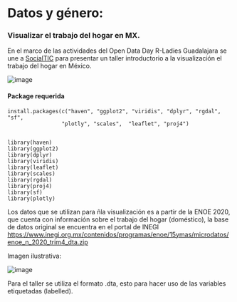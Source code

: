 # Datos y género:
### Visualizar el trabajo del hogar en MX.

 
En el marco de las actividades del Open Data Day R-Ladies Guadalajara se une a [SocialTIC](https://socialtic.org/) para presentar un taller introductorio a la visualización el trabajo del hogar en México.


![image](https://pbs.twimg.com/media/EvpyzbwVgAMfYiy?format=jpg&name=4096x4096)


#### Package requerida
```
install.packages(c("haven", "ggplot2", "viridis", "dplyr", "rgdal", "sf",
                 "plotly", "scales",  "leaflet", "proj4")


library(haven)
library(ggplot2)
library(dplyr)
library(viridis)
library(leaflet)
library(scales)
library(rgdal)
library(proj4)
library(sf) 
library(plotly)

```
Los datos que se utilizan para ñla visualización es a partir de la ENOE 2020, que cuenta con información sobre el trabajo del hogar (doméstico), la base de datos original se encuentra en el portal de INEGI https://www.inegi.org.mx/contenidos/programas/enoe/15ymas/microdatos/enoe_n_2020_trim4_dta.zip

Imagen ilustrativa: 

![image](https://user-images.githubusercontent.com/75498886/110187720-f31e6800-7dde-11eb-8203-12f2d2ab6620.png)

Para el taller se utiliza el formato .dta, esto para hacer uso de las variables etiquetadas (labelled).
#
